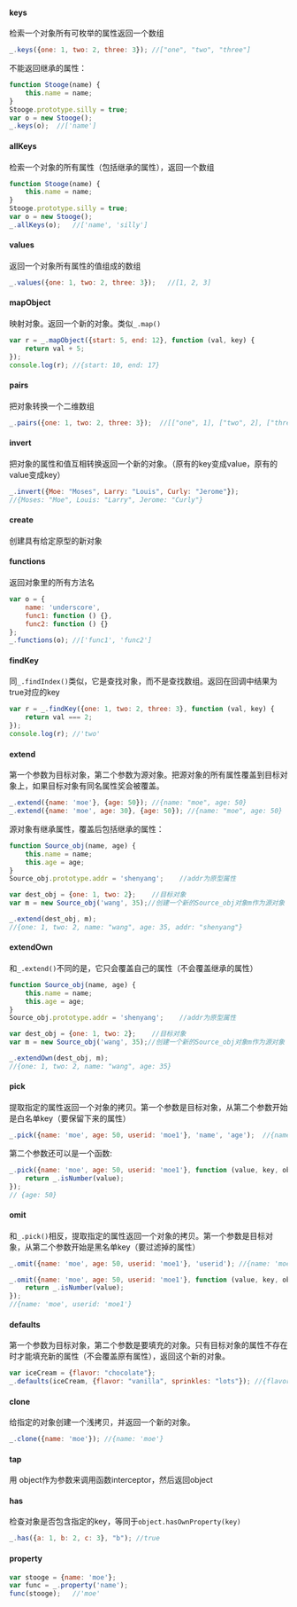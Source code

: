 #### keys

检索一个对象所有可枚举的属性返回一个数组

```javascript
_.keys({one: 1, two: 2, three: 3}); //["one", "two", "three"]
```

不能返回继承的属性：

```javascript
function Stooge(name) {
    this.name = name;
}
Stooge.prototype.silly = true;
var o = new Stooge();
_.keys(o);  //['name']
```

#### allKeys

检索一个对象的所有属性（包括继承的属性），返回一个数组

```javascript
function Stooge(name) {
    this.name = name;
}
Stooge.prototype.silly = true;
var o = new Stooge();
_.allKeys(o);   //['name', 'silly']
```

#### values

返回一个对象所有属性的值组成的数组

```javascript
_.values({one: 1, two: 2, three: 3});   //[1, 2, 3]
```

#### mapObject

映射对象。返回一个新的对象。类似`_.map()`

```javascript
var r = _.mapObject({start: 5, end: 12}, function (val, key) {
    return val + 5;
});
console.log(r); //{start: 10, end: 17}
```

#### pairs

把对象转换一个二维数组

```javascript
_.pairs({one: 1, two: 2, three: 3});  //[["one", 1], ["two", 2], ["three", 3]]
```

#### invert

把对象的属性和值互相转换返回一个新的对象。（原有的key变成value，原有的value变成key）

```javascript
_.invert({Moe: "Moses", Larry: "Louis", Curly: "Jerome"}); 
//{Moses: "Moe", Louis: "Larry", Jerome: "Curly"}
```

#### create

创建具有给定原型的新对象

#### functions

返回对象里的所有方法名

```javascript
var o = {
    name: 'underscore',
    func1: function () {},
    func2: function () {}
};
_.functions(o); //['func1', 'func2']
```

#### findKey

同`_.findIndex()`类似，它是查找对象，而不是查找数组。返回在回调中结果为true对应的key

```javascript
var r = _.findKey({one: 1, two: 2, three: 3}, function (val, key) {
    return val === 2;
});
console.log(r); //'two'
```

#### extend

第一个参数为目标对象，第二个参数为源对象。把源对象的所有属性覆盖到目标对象上，如果目标对象有同名属性奖会被覆盖。

```javascript
_.extend({name: 'moe'}, {age: 50}); //{name: "moe", age: 50}
_.extend({name: 'moe', age: 30}, {age: 50}); //{name: "moe", age: 50}
```

源对象有继承属性，覆盖后包括继承的属性：

```javascript
function Source_obj(name, age) {
    this.name = name;
    this.age = age;
}
Source_obj.prototype.addr = 'shenyang';    //addr为原型属性

var dest_obj = {one: 1, two: 2};    //目标对象
var m = new Source_obj('wang', 35);//创建一个新的Source_obj对象m作为源对象

_.extend(dest_obj, m);  
//{one: 1, two: 2, name: "wang", age: 35, addr: "shenyang"}
```

#### extendOwn

和`_.extend()`不同的是，它只会覆盖自己的属性（不会覆盖继承的属性）

```javascript
function Source_obj(name, age) {
    this.name = name;
    this.age = age;
}
Source_obj.prototype.addr = 'shenyang';    //addr为原型属性

var dest_obj = {one: 1, two: 2};    //目标对象
var m = new Source_obj('wang', 35);//创建一个新的Source_obj对象m作为源对象

_.extendOwn(dest_obj, m);
//{one: 1, two: 2, name: "wang", age: 35}
```

#### pick

提取指定的属性返回一个对象的拷贝。第一个参数是目标对象，从第二个参数开始是白名单key（要保留下来的属性）

```javascript
_.pick({name: 'moe', age: 50, userid: 'moe1'}, 'name', 'age');  //{name: 'moe', age: 50}
```

第二个参数还可以是一个函数:

```javascript
_.pick({name: 'moe', age: 50, userid: 'moe1'}, function (value, key, object) {
    return _.isNumber(value);
});
// {age: 50}
```

#### omit

和`_.pick()`相反，提取指定的属性返回一个对象的拷贝。第一个参数是目标对象，从第二个参数开始是黑名单key（要过滤掉的属性）

```javascript
_.omit({name: 'moe', age: 50, userid: 'moe1'}, 'userid'); //{name: 'moe', age: 50}
```

```javascript
_.omit({name: 'moe', age: 50, userid: 'moe1'}, function (value, key, object) {
    return _.isNumber(value);
});
//{name: 'moe', userid: 'moe1'}
```

#### defaults

第一个参数为目标对象，第二个参数是要填充的对象。只有目标对象的属性不存在时才能填充新的属性（不会覆盖原有属性），返回这个新的对象。

```javascript
var iceCream = {flavor: "chocolate"};
_.defaults(iceCream, {flavor: "vanilla", sprinkles: "lots"}); //{flavor: "chocolate", sprinkles: "lots"}
```

#### clone

给指定的对象创建一个浅拷贝，并返回一个新的对象。

```javascript
_.clone({name: 'moe'}); //{name: 'moe'}
```

#### tap

用 object作为参数来调用函数interceptor，然后返回object

#### has

检查对象是否包含指定的key，等同于`object.hasOwnProperty(key)`

```javascript
_.has({a: 1, b: 2, c: 3}, "b"); //true
```

#### property

```javascript
var stooge = {name: 'moe'};
var func = _.property('name');
func(stooge);   //'moe'
```


